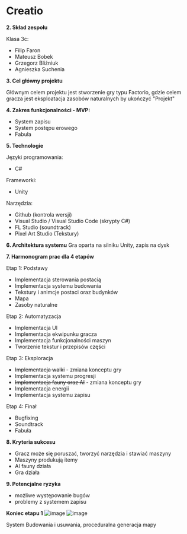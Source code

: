 # Creatio
  
**2. Skład zespołu**

Klasa 3c:

  * Filip Faron
  * Mateusz Bobek
  * Grzegorz Bliźniuk
  * Agnieszka Suchenia

**3. Cel główny projektu**

  Głównym celem projektu jest stworzenie gry typu Factorio, gdzie celem gracza jest eksploatacja zasobów naturalnych by ukończyć "Projekt"

**4. Zakres funkcjonalności - MVP:**

  *	System zapisu
  *	System postępu erowego
  * Fabuła

**5. Technologie**

Języki programowania:

  *	C#
  
Frameworki:

  *	Unity
  
Narzędzia:

  *	Github (kontrola wersji)
  *	Visual Studio / Visual Studio Code (skrypty C#)
  *	FL Studio (soundtrack)
  *	Pixel Art Studio (Tekstury)


**6. Architektura systemu**
  Gra oparta na silniku Unity, zapis na dysk

 
**7. Harmonogram prac dla 4 etapów**

  Etap 1: Podstawy

  *	Implementacja sterowania postacią
  *	Implementacja systemu budowania
  *	Tekstury i animcje postaci oraz budynków
  *	Mapa
  *	Zasoby naturalne


  Etap 2: Automatyzacja

  * Implementacja UI
  *	Implementacja ekwipunku gracza
  *	Implementacja funkcjonalności maszyn
  * Tworzenie tekstur i przepisów części


  Etap 3: Eksploracja

  *	~~Implementacja walki~~ - zmiana konceptu gry
  *	Implementacja systemu progresji
  *	~~Implementacja fauny oraz AI~~ - zmiana konceptu gry
  *	Implementacja energii
  * Implementacja systemu zapisu


  Etap 4: Finał
  
  *	Bugfixing
  *	Soundtrack
  *	Fabuła

**8. Kryteria sukcesu**

  *	Gracz może się poruszać, tworzyć narzędzia i stawiać maszyny
  *	Maszyny produkują itemy
  *	AI fauny działa
  *	Gra działa

**9. Potencjalne ryzyka**
   
  *	możliwe występowanie bugów
  *	problemy z systemem zapisu


**Koniec etapu 1**
![image](https://github.com/user-attachments/assets/c32f4f9d-a634-4ae4-9549-086c5578debd)
![image](https://github.com/user-attachments/assets/2116b44d-ede2-49e7-a199-e079a9eeba65)

System Budowania i usuwania, proceduralna generacja mapy

